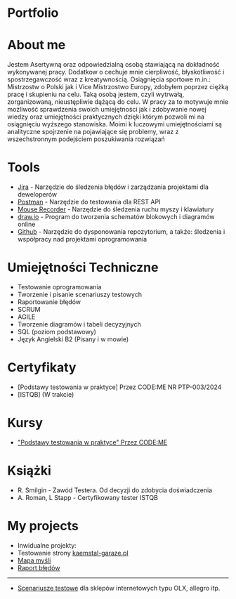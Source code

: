 # Portfolio
# About me
Jestem Asertywną oraz odpowiedzialną osobą stawiającą na dokładność wykonywanej pracy. Dodatkow o cechuje mnie cierpliwość, błyskotliwość i spostrzegawczość wraz z kreatywnością. Osiągnięcia sportowe m.in.: Mistrzostw o Polski jak i Vice Mistrzostwo Europy, zdobyłem poprzez ciężką pracę i skupieniu na celu. Taką osobą jestem, czyli wytrwałą, zorganizowaną, nieustępliwie dążącą do celu. W pracy za to motywuje mnie możliwość sprawdzenia swoich umiejętności jak i zdobywanie nowej wiedzy oraz umiejętności praktycznych dzięki którym pozwoli mi na osiągnięciu wyższego stanowiska. Moimi k luczowymi umiejętnościami są analityczne spojrzenie na pojawiające się problemy, wraz z wszechstronnym podejściem poszukiwania rozwiązań
# Tools
 - [Jira](https://www.atlassian.com/pl/software/jira) - Narzędzie do śledzenia błędów i zarządzania projektami dla deweloperów
 - [Postman](https://www.postman.com) - Narzędzie do testowania dla REST API
 - [Mouse Recorder](https://www.mouserecorder.com) - Narzędzie do śledzenia ruchu myszy i klawiatury
 - [draw.io](https://www.drawio.com) - Program do tworzenia schematów blokowych i diagramów online
 - [Github](https://github.com) - Narzędzie do dysponowania repozytorium, a także:  śledzenia i współpracy nad projektami oprogramowania
# Umiejętności Techniczne
- Testowanie oprogramowania
- Tworzenie i pisanie scenariuszy testowych
- Raportowanie błędów
- SCRUM
- AGILE
- Tworzenie diagramów i tabeli decyzyjnych
- SQL (poziom podstawowy)
- Język Angielski B2 (Pisany i w mowie) 
# Certyfikaty
- [Podstawy testowania w praktyce] Przez CODE:ME NR PTP-003/2024
- [ISTQB] (W trakcie)
# Kursy
- ["Podstawy testowania w praktyce" Przez CODE:ME](https://codeme.pl/)
# Książki
- R. Smilgin - Zawód Testera. Od decyzji do zdobycia doświadczenia
- A. Roman, L Stapp - Certyfikowany tester ISTQB
# My projects
- Inwidualne projekty: 
- Testowanie strony [kaemstal-garaze.pl](https://kaemstal-garaze.pl/)
- [Mapa myśli](https://drive.google.com/file/d/1FHC_NZKUSXy2wV-3AZvxjZouzNWPxxTB/view?usp=drive_link)
- [Raport błędów](https://docs.google.com/document/d/1DQpKTZnqVPnh-QA-AJi04CtuCtBltZMw/edit?usp=sharing&ouid=110919841154293780622&rtpof=true&sd=true)
---

- [Scenariusze testowe](https://docs.google.com/document/d/1peNkkvZtkliUsAPPmPWcvpXIr_57Q3QM/edit?usp=drive_link&ouid=110919841154293780622&rtpof=true&sd=true) dla sklepów internetowych typu OLX, allegro itp.
